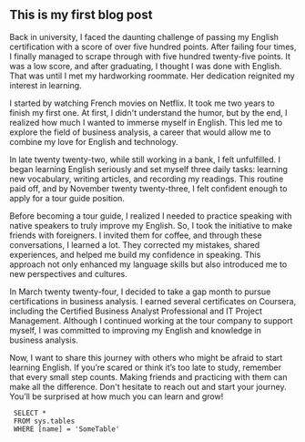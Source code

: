 ## This is my first blog post

Back in university, I faced the daunting challenge of passing my English certification with a score of over five hundred points. After failing four times, I finally managed to scrape through with five hundred twenty-five points. It was a low score, and after graduating, I thought I was done with English. That was until I met my hardworking roommate. Her dedication reignited my interest in learning.

I started by watching French movies on Netflix. It took me two years to finish my first one. At first, I didn't understand the humor, but by the end, I realized how much I wanted to immerse myself in English. This led me to explore the field of business analysis, a career that would allow me to combine my love for English and technology.

In late twenty twenty-two, while still working in a bank, I felt unfulfilled. I began learning English seriously and set myself three daily tasks: learning new vocabulary, writing articles, and recording my readings. This routine paid off, and by November twenty twenty-three, I felt confident enough to apply for a tour guide position.

Before becoming a tour guide, I realized I needed to practice speaking with native speakers to truly improve my English. So, I took the initiative to make friends with foreigners. I invited them for coffee, and through these conversations, I learned a lot. They corrected my mistakes, shared experiences, and helped me build my confidence in speaking. This approach not only enhanced my language skills but also introduced me to new perspectives and cultures.

In March twenty twenty-four, I decided to take a gap month to pursue certifications in business analysis. I earned several certificates on Coursera, including the Certified Business Analyst Professional and IT Project Management. Although I continued working at the tour company to support myself, I was committed to improving my English and knowledge in business analysis.

Now, I want to share this journey with others who might be afraid to start learning English. If you’re scared or think it’s too late to study, remember that every small step counts. Making friends and practicing with them can make all the difference. Don't hesitate to reach out and start your journey. You’ll be surprised at how much you can learn and grow!

```tsql
 SELECT *
 FROM sys.tables
 WHERE [name] = 'SomeTable'
 ```
